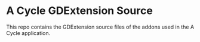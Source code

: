 # A Cycle GDExtension Source

This repo contains the GDExtension source files of the addons used in the A Cycle application.
